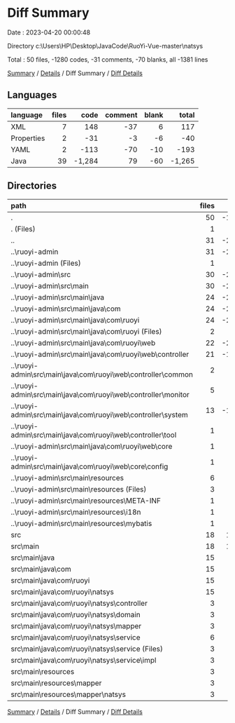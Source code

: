 # Diff Summary

Date : 2023-04-20 00:00:48

Directory c:\\Users\\HP\\Desktop\\JavaCode\\RuoYi-Vue-master\\natsys

Total : 50 files,  -1280 codes, -31 comments, -70 blanks, all -1381 lines

[Summary](results.md) / [Details](details.md) / Diff Summary / [Diff Details](diff-details.md)

## Languages
| language | files | code | comment | blank | total |
| :--- | ---: | ---: | ---: | ---: | ---: |
| XML | 7 | 148 | -37 | 6 | 117 |
| Properties | 2 | -31 | -3 | -6 | -40 |
| YAML | 2 | -113 | -70 | -10 | -193 |
| Java | 39 | -1,284 | 79 | -60 | -1,265 |

## Directories
| path | files | code | comment | blank | total |
| :--- | ---: | ---: | ---: | ---: | ---: |
| . | 50 | -1,280 | -31 | -70 | -1,381 |
| . (Files) | 1 | 18 | 1 | 5 | 24 |
| .. | 31 | -2,351 | -528 | -274 | -3,153 |
| ..\\ruoyi-admin | 31 | -2,351 | -528 | -274 | -3,153 |
| ..\\ruoyi-admin (Files) | 1 | -82 | -8 | -13 | -103 |
| ..\\ruoyi-admin\\src | 30 | -2,269 | -520 | -261 | -3,050 |
| ..\\ruoyi-admin\\src\\main | 30 | -2,269 | -520 | -261 | -3,050 |
| ..\\ruoyi-admin\\src\\main\\java | 24 | -2,051 | -417 | -235 | -2,703 |
| ..\\ruoyi-admin\\src\\main\\java\\com | 24 | -2,051 | -417 | -235 | -2,703 |
| ..\\ruoyi-admin\\src\\main\\java\\com\\ruoyi | 24 | -2,051 | -417 | -235 | -2,703 |
| ..\\ruoyi-admin\\src\\main\\java\\com\\ruoyi (Files) | 2 | -33 | -11 | -6 | -50 |
| ..\\ruoyi-admin\\src\\main\\java\\com\\ruoyi\\web | 22 | -2,018 | -406 | -229 | -2,653 |
| ..\\ruoyi-admin\\src\\main\\java\\com\\ruoyi\\web\\controller | 21 | -1,938 | -370 | -219 | -2,527 |
| ..\\ruoyi-admin\\src\\main\\java\\com\\ruoyi\\web\\controller\\common | 2 | -200 | -38 | -21 | -259 |
| ..\\ruoyi-admin\\src\\main\\java\\com\\ruoyi\\web\\controller\\monitor | 5 | -320 | -28 | -38 | -386 |
| ..\\ruoyi-admin\\src\\main\\java\\com\\ruoyi\\web\\controller\\system | 13 | -1,262 | -299 | -137 | -1,698 |
| ..\\ruoyi-admin\\src\\main\\java\\com\\ruoyi\\web\\controller\\tool | 1 | -156 | -5 | -23 | -184 |
| ..\\ruoyi-admin\\src\\main\\java\\com\\ruoyi\\web\\core | 1 | -80 | -36 | -10 | -126 |
| ..\\ruoyi-admin\\src\\main\\java\\com\\ruoyi\\web\\core\\config | 1 | -80 | -36 | -10 | -126 |
| ..\\ruoyi-admin\\src\\main\\resources | 6 | -218 | -103 | -26 | -347 |
| ..\\ruoyi-admin\\src\\main\\resources (Files) | 3 | -175 | -93 | -18 | -286 |
| ..\\ruoyi-admin\\src\\main\\resources\\META-INF | 1 | -1 | 0 | 0 | -1 |
| ..\\ruoyi-admin\\src\\main\\resources\\i18n | 1 | -30 | -3 | -6 | -39 |
| ..\\ruoyi-admin\\src\\main\\resources\\mybatis | 1 | -12 | -7 | -2 | -21 |
| src | 18 | 1,053 | 496 | 199 | 1,748 |
| src\\main | 18 | 1,053 | 496 | 199 | 1,748 |
| src\\main\\java | 15 | 767 | 496 | 175 | 1,438 |
| src\\main\\java\\com | 15 | 767 | 496 | 175 | 1,438 |
| src\\main\\java\\com\\ruoyi | 15 | 767 | 496 | 175 | 1,438 |
| src\\main\\java\\com\\ruoyi\\natsys | 15 | 767 | 496 | 175 | 1,438 |
| src\\main\\java\\com\\ruoyi\\natsys\\controller | 3 | 215 | 73 | 27 | 315 |
| src\\main\\java\\com\\ruoyi\\natsys\\domain | 3 | 342 | 45 | 73 | 460 |
| src\\main\\java\\com\\ruoyi\\natsys\\mapper | 3 | 36 | 126 | 24 | 186 |
| src\\main\\java\\com\\ruoyi\\natsys\\service | 6 | 174 | 252 | 51 | 477 |
| src\\main\\java\\com\\ruoyi\\natsys\\service (Files) | 3 | 36 | 126 | 24 | 186 |
| src\\main\\java\\com\\ruoyi\\natsys\\service\\impl | 3 | 138 | 126 | 27 | 291 |
| src\\main\\resources | 3 | 286 | 0 | 24 | 310 |
| src\\main\\resources\\mapper | 3 | 286 | 0 | 24 | 310 |
| src\\main\\resources\\mapper\\natsys | 3 | 286 | 0 | 24 | 310 |

[Summary](results.md) / [Details](details.md) / Diff Summary / [Diff Details](diff-details.md)